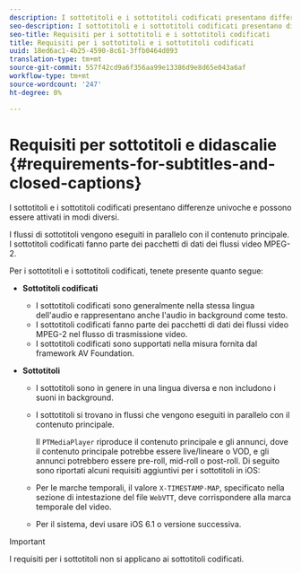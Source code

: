 ```yaml
---
description: I sottotitoli e i sottotitoli codificati presentano differenze univoche e possono essere attivati in modi diversi.
seo-description: I sottotitoli e i sottotitoli codificati presentano differenze univoche e possono essere attivati in modi diversi.
seo-title: Requisiti per i sottotitoli e i sottotitoli codificati
title: Requisiti per i sottotitoli e i sottotitoli codificati
uuid: 18ed6ac1-4b25-4590-8c61-3ffb0464d093
translation-type: tm+mt
source-git-commit: 557f42cd9a6f356aa99e13386d9e8d65e043a6af
workflow-type: tm+mt
source-wordcount: '247'
ht-degree: 0%

---
```



# Requisiti per sottotitoli e didascalie {#requirements-for-subtitles-and-closed-captions}

I sottotitoli e i sottotitoli codificati presentano differenze univoche e possono essere attivati in modi diversi.

I flussi di sottotitoli vengono eseguiti in parallelo con il contenuto principale. I sottotitoli codificati fanno parte dei pacchetti di dati dei flussi video MPEG-2.

Per i sottotitoli e i sottotitoli codificati, tenete presente quanto segue:

* **Sottotitoli codificati**

   * I sottotitoli codificati sono generalmente nella stessa lingua dell&#39;audio e rappresentano anche l&#39;audio in background come testo.
   * I sottotitoli codificati fanno parte dei pacchetti di dati dei flussi video MPEG-2 nel flusso di trasmissione video.
   * I sottotitoli codificati sono supportati nella misura fornita dal framework AV Foundation.

* **Sottotitoli**

   * I sottotitoli sono in genere in una lingua diversa e non includono i suoni in background.
   * I sottotitoli si trovano in flussi che vengono eseguiti in parallelo con il contenuto principale.

      Il `PTMediaPlayer` riproduce il contenuto principale e gli annunci, dove il contenuto principale potrebbe essere live/lineare o VOD, e gli annunci potrebbero essere pre-roll, mid-roll o post-roll.
   Di seguito sono riportati alcuni requisiti aggiuntivi per i sottotitoli in iOS:

   * Per le marche temporali, il valore `X-TIMESTAMP-MAP`, specificato nella sezione di intestazione del file `WebVTT`, deve corrispondere alla marca temporale del video.

   * Per il sistema, devi usare iOS 6.1 o versione successiva.


>[!IMPORTANT]
>
>I requisiti per i sottotitoli non si applicano ai sottotitoli codificati.